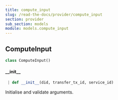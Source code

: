 ```yaml
---
title: compute_input
slug: /read-the-docs/provider/compute_input
section: provider
sub_section: models
module: models.compute_input
---
```

## ComputeInput

```python
class ComputeInput()
```

#### \_\_init\_\_

```python
 | def __init__(did, transfer_tx_id, service_id)
```

Initialise and validate arguments.

